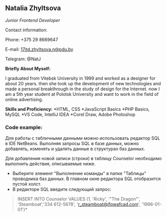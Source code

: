 ## Natalia Zhyltsova ##

_Junior Frontend Developer_

Contact information:

Phone: +375 29 8669647

E-mail: 17itd.zhyltsova.n@pdu.by

Telegram: @NatJ

**Briefly About Myself:**

I graduated from Vitebsk University in 1999 and worked as a designer for about 20 years. then she took up the development 
of new technologies and made a personal breakthrough in the study of design for the Internet. now I am a 5th year
student at Polotsk University and want to work in the field of online advertising.

**Skills and Proficiency:**
*HTML, CSS
*JavaScript Basics
*PHP Basics, MySQL
*VS Code, IntelliJ IDEA
*Corel Draw, Adobe Photoshop

### Code example: ###
Для работы с табличными данными можно использовать редактор SQL в IDE NetBeans.
Выполняя запросы SQL в базе данных, можно добавлять, изменять и удалять данные в структурах баз данных.

Для добавления новой записи (строки) в таблицу Counselor необходимо выполнить действия, описываемые ниже.

  * Выберите элемент "Выполнение команды" в папке "Таблицы" проводника баз данных. В главном окне редактора SQL отобразится пустой холст.  
  * В редакторе SQL введите следующий запрос:
  
>INSERT INTO Counselor
>VALUES (1, 'Ricky', '"The Dragon"', 'Steamboat','334 612-5678', 'r_steamboat@ifpwafcad.com', '1996-01-01')*

